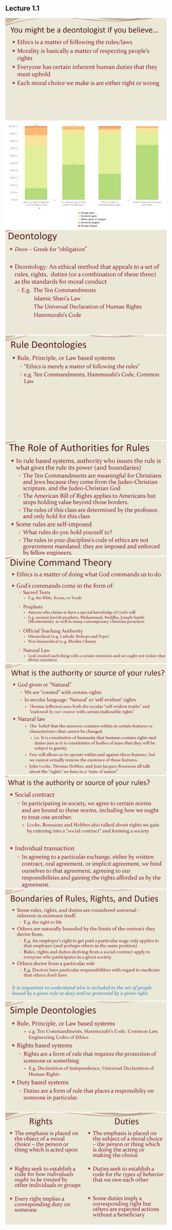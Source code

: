 ## Lecture 1.1

![](https://github.com/csn3rd/ENGR19Spring2020/blob/master/1.1.01%20What%20Do%20Deontologists%20Believe.png)
![](https://github.com/csn3rd/ENGR19Spring2020/blob/master/1.1.02%20Ethical%20Inventory.png)
![](https://github.com/csn3rd/ENGR19Spring2020/blob/master/1.1.03%20Deontology.png)
![](https://github.com/csn3rd/ENGR19Spring2020/blob/master/1.1.04%20Rule%20Deontologies.png)
![](https://github.com/csn3rd/ENGR19Spring2020/blob/master/1.1.05%20The%20Role%20of%20Authorities%20for%20Rules.png)
![](https://github.com/csn3rd/ENGR19Spring2020/blob/master/1.1.06%20Divine%20Command%20Theory.png)
![](https://github.com/csn3rd/ENGR19Spring2020/blob/master/1.1.07%20Authority%20and%20Source%20of%20Rules%201.png)
![](https://github.com/csn3rd/ENGR19Spring2020/blob/master/1.1.08%20Authority%20and%20Source%20of%20Rules%202.png)
![](https://github.com/csn3rd/ENGR19Spring2020/blob/master/1.1.09%20Boundaries%20of%20Rules%2C%20Rights%2C%20and%20Duties.png)
![](https://github.com/csn3rd/ENGR19Spring2020/blob/master/1.1.10%20Simple%20Deontologies.png)
![](https://github.com/csn3rd/ENGR19Spring2020/blob/master/1.1.11%20Rights%20vs%20Duties.png)

